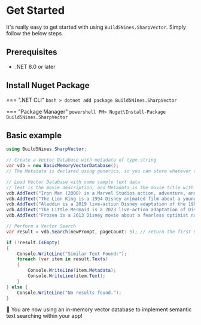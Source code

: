 # Get Started

It's really easy to get started with using `Build5Nines.SharpVector`. Simply follow the below steps.

## Prerequisites

- .NET 8.0 or later

## Install Nuget Package

=== ".NET CLI"
    ```bash
    > dotnet add package Build5Nines.SharpVector
    ```

=== "Package Manager"
    ```powershell
    PM> Nuget\Install-Package Build5Nines.SharpVector
    ```

## Basic example

```csharp
using Build5Nines.SharpVector;

// Create a Vector Database with metadata of type string
var vdb = new BasicMemoryVectorDatabase();
// The Metadata is declared using generics, so you can store whatever data you need there.

// Load Vector Database with some sample text data
// Text is the movie description, and Metadata is the movie title with release year in this example
vdb.AddText("Iron Man (2008) is a Marvel Studios action, adventure, and sci-fi movie about Tony Stark (Robert Downey Jr.), a billionaire inventor and weapons developer who is kidnapped by terrorists and forced to build a weapon. Instead, Tony uses his ingenuity to build a high-tech suit of armor and escape, becoming the superhero Iron Man. He then returns to the United States to refine the suit and use it to fight crime and terrorism.", "Iron Man (2008)");
vdb.AddText("The Lion King is a 1994 Disney animated film about a young lion cub named Simba who is the heir to the throne of an African savanna.", "The Lion King (1994)");
vdb.AddText("Aladdin is a 2019 live-action Disney adaptation of the 1992 animated classic of the same name about a street urchin who finds a magic lamp and uses a genie's wishes to become a prince so he can marry Princess Jasmine.", "Alladin (2019)");
vdb.AddText("The Little Mermaid is a 2023 live-action adaptation of Disney's 1989 animated film of the same name. The movie is about Ariel, the youngest of King Triton's daughters, who is fascinated by the human world and falls in love with Prince Eric.", "The Little Mermaid");
vdb.AddText("Frozen is a 2013 Disney movie about a fearless optimist named Anna who sets off on a journey to find her sister Elsa, whose icy powers have trapped their kingdom in eternal winter.", "Frozen (2013)");

// Perform a Vector Search
var result = vdb.Search(newPrompt, pageCount: 5); // return the first 5 results

if (!result.IsEmpty)
{
    Console.WriteLine("Similar Text Found:");
    foreach (var item in result.Texts)
    {
        Console.WriteLine(item.Metadata);
        Console.WriteLine(item.Text);
    }
} else {
    Console.WriteLine("No results found.");
}
```

🚀 You are now using an in-memory vector database to implement semantic text searching within your app!
